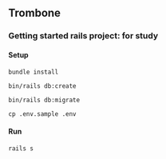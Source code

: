 ## Trombone

### Getting started rails project: for study

#### Setup

`bundle install`

`bin/rails db:create`

`bin/rails db:migrate`

`cp .env.sample .env`

#### Run

`rails s`
